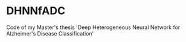 # DHNNfADC
Code of my Master's thesis 'Deep Heterogeneous Neural Network for Alzheimer's Disease Classification'
